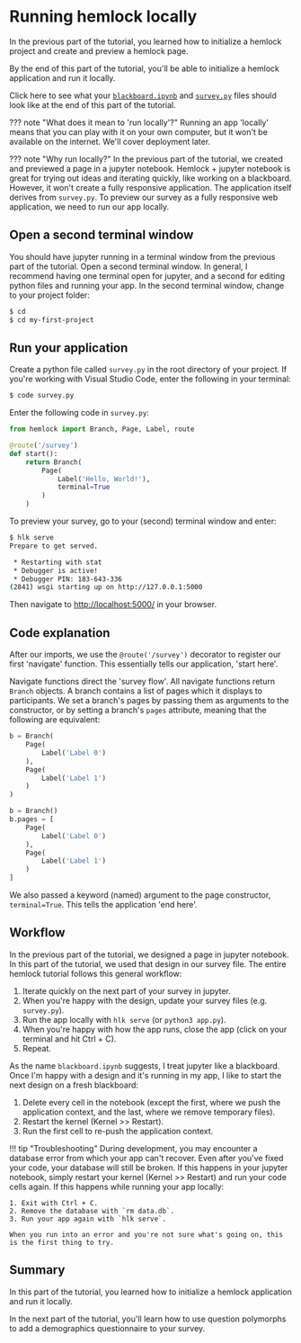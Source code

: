 # Running hemlock locally

In the previous part of the tutorial, you learned how to initialize a hemlock project and create and preview a hemlock page.

By the end of this part of the tutorial, you'll be able to initialize a hemlock application and run it locally.

Click here to see what your <a href="https://github.com/dsbowen/hemlock-tutorial/blob/v0.0/blackboard.ipynb" target="_blank">`blackboard.ipynb`</a> and <a href="https://github.com/dsbowen/hemlock-tutorial/blob/v0.0/survey.py" target="_blank">`survey.py`</a> files should look like at the end of this part of the tutorial.

??? note "What does it mean to 'run locally'?"
    Running an app 'locally' means that you can play with it on your own computer, but it won't be available on the internet. We'll cover deployment later.

??? note "Why run locally?"
    In the previous part of the tutorial, we created and previewed a page in a jupyter notebook. Hemlock + jupyter notebook is great for trying out ideas and iterating quickly, like working on a blackboard. However, it won't create a fully responsive application. The application itself derives from `survey.py`. To preview our survey as a fully responsive web application, we need to run our app locally.

## Open a second terminal window

You should have jupyter running in a terminal window from the previous part of the tutorial. Open a second terminal window. In general, I recommend having one terminal open for jupyter, and a second for editing python files and running your app. In the second terminal window, change to your project folder:

```bash
$ cd
$ cd my-first-project
```

<!-- `hlk init` created a virtual environment for your hemlock project. Activate your virtual environment in your second terminal window:

Activate from git bash on Windows:

```bash
$ . hemlock-venv/scripts/activate
```

Activate from Mac, Linux, or WSL:

```bash
$ . hemlock-venv/bin/activate
```

**Note on virtual environments.** In general, you should activate your <a href="https://docs.python.org/3/tutorial/venv.html" target="_blank">virtual environment</a> every time you open a terminal to work on your project. Why use a virtual environment? While your code may work for the latest version of a package today, the next package update may use a different syntax, meaning you'd have to revise all of your code. Virtual environments solve this problem by 'freezing' the current version of your packages in the project to which they belong. -->

## Run your application

Create a python file called `survey.py` in the root directory of your project. If you're working with Visual Studio Code, enter the following in your terminal:

```bash
$ code survey.py
```

Enter the following code in `survey.py`:

```python
from hemlock import Branch, Page, Label, route

@route('/survey')
def start():
    return Branch(
        Page(
            Label('Hello, World!'),
            terminal=True
        )
    )
```

To preview your survey, go to your (second) terminal window and enter:

```bash
$ hlk serve
Prepare to get served.

 * Restarting with stat
 * Debugger is active!
 * Debugger PIN: 183-643-336
(2841) wsgi starting up on http://127.0.0.1:5000
```

Then navigate to <http://localhost:5000/> in your browser.

## Code explanation

After our imports, we use the `@route('/survey')` decorator to register our first 'navigate' function. This essentially tells our application, 'start here'.

Navigate functions direct the 'survey flow'. All navigate functions return `Branch` objects. A branch contains a list of pages which it displays to participants. We set a branch's pages by passing them as arguments to the constructor, or by setting a branch's `pages` attribute, meaning that the following are equivalent:

```python
b = Branch(
    Page(
        Label('Label 0')
    ), 
    Page(
        Label('Label 1')
    )
)
```

```python
b = Branch()
b.pages = [
    Page(
        Label('Label 0')
    ), 
    Page(
        Label('Label 1')
    )
]
```

We also passed a keyword (named) argument to the page constructor, `terminal=True`. This tells the application 'end here'.

## Workflow

In the previous part of the tutorial, we designed a page in jupyter notebook. In this part of the tutorial, we used that design in our survey file. The entire hemlock tutorial follows this general workflow:

1. Iterate quickly on the next part of your survey in jupyter.
2. When you're happy with the design, update your survey files (e.g. `survey.py`).
3. Run the app locally with `hlk serve` (or `python3 app.py`).
4. When you're happy with how the app runs, close the app (click on your terminal and hit Ctrl + C).
5. Repeat.

As the name `blackboard.ipynb` suggests, I treat jupyter like a blackboard. Once I'm happy with a design and it's running in my app, I like to start the next design on a fresh blackboard:

1. Delete every cell in the notebook (except the first, where we push the application context, and the last, where we remove temporary files).
2. Restart the kernel (Kernel >> Restart).
3. Run the first cell to re-push the application context.

!!! tip "Troubleshooting"
    During development, you may encounter a database error from which your app can't recover. Even after you've fixed your code, your database will still be broken. If this happens in your jupyter notebook, simply restart your kernel (Kernel >> Restart) and run your code cells again. If this happens while running your app locally:

    1. Exit with Ctrl + C.
    2. Remove the database with `rm data.db`.
    3. Run your app again with `hlk serve`.

    When you run into an error and you're not sure what's going on, this is the first thing to try.

## Summary

In this part of the tutorial, you learned how to initialize a hemlock application and run it locally.

In the next part of the tutorial, you'll learn how to use question polymorphs to add a demographics questionnaire to your survey.

<!-- #### Modifications if not using hemlock-CLI or the hemlock template

The hemlock template comes with an `app.py` file which creates the application instance. Create `app.py` in your root directory with the following code:

```python
import survey

from hemlock import create_app

app = create_app()

if __name__ == '__main__':
    from hemlock.app import socketio
    socketio.run(app, debug=True)
```

Instead of running with `hlk serve`, use:

```bash
$ python3 app.py
``` -->